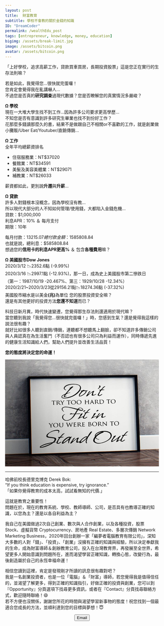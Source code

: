 ```yaml
---
layout: post
title:  財富教育
subtitle: 學校不會教的關於金錢的知識
ID: "DreamCoder"
permalink: /wealthEdu_post
tags: [entrepreneur, knowledge, money, education]
bigimg: /assets/break-limit.jpg
image: /assets/bitcoin.png
avatar: /assets/bitcoin.png
---
```


「上好學校，追求高薪工作，貸款買車買房，長期投資股票」這是您正在實行的生存法則嘛？

若是如此，我覺得您...很快就完蛋囉！  
您肯定會覺得我在亂講嚇人...  
不過您是否真的<b>研究調查</b>過現代數據？您是否瞭解您的真實情況多嚴峻？

<b>Ω 學校</b>  
現在一大堆大學生找不到工作...因為許多公司要求更高學歷...  
不知您是否有意識到許多研究生畢業也找不到份好工作？  
花那麼多錢讀那麼久的書，結果不是做跟自己不相關or不喜歡的工作，就是創業做小攤販/Uber Eat/Youtuber/直銷傳銷...

<b>Ω 工作</b>  
全年平均總薪資排名
- 住宿服務業：NT$37020  
- 餐館業：NT$34591  
- 美髮及美容美體業：NT$29071  
- 補教業：NT$26033

薪資都如此，更別說<b>升遷</b>與<b>升薪</b>...

<b>Ω 貸款</b>  
許多人對錢根本沒概念，因為學校沒有教...  
所以現代大部分的人不知如何管理/使用錢，大都陷入金錢危機...  
貸款：$1,000,000  
利息APR：10% ＆ 每月支付  
期限：10年  

每月付款：$13215.07  
總付款金額：$1585808.84  
也就是說，總利息：$585808.84  
想過您的<b>信用卡的利息APR更高%</b> ＆ 包含<b>各種費用</b>嘛？

<b>Ω 美國股市Dow Jones</b>  
2020/3/12 :chart_with_downwards_trend:2352.6點 (-9.99%)  
2020/3/16 :chart_with_downwards_trend:2997.1點 (-12.93%)，那一日，成為史上美國股市第二慘跌日  
（第一：1987/10/19 -20.467%、第三：1929/10/28 -12.34%）  
2020/2/21~2020/3/23從29156.21點:chart_with_downwards_trend:18274.36點 (-37.32%)  
美國股市縮水是以美金<b>(兆)</b>為單位
您的股票投資安全嘛？  
還是有其他更好的投資方法<b>您還不知道</b>而已？

科技日新月異，時代快速變遷，您覺得那生存法則還適用於現代嘛？  
當您聽到我說「我覺得您...很快就完蛋囉！」時，您感到生氣？還是覺得我這樣的說法很有趣？  
就好比如很多人聽到直銷/傳銷，連聽都不想聽馬上翻臉，卻不知道許多傳銷公司與人員認真在為生活奮鬥（不否認也有很多公司只為利益而運作），同時傳遞先進的健康生活知識給人們，幫助人們提升並改善生活品質！

<b>您的態度將決定您的命運！</b>

![standOutQuote](/assets/amwayFF/standOutQuote.jpg)

---

哈佛前校長德里克博克 Derek Bok:  
“If you think education is expensive, try ignorance.”  
「如果你覺得教育的成本太高，試試看無知的代價.」

這就是教育之重要性！  
問題在於，現在的教育系統、學校、教師導師、公司，是否具有也教導正確的知識，以您為主？還是以各自利益為主？

我自己在美國做過2次自己創業、數次與人合作創業，以及各種投資，股票 Stock、虛擬貨幣 Cryptocurrency、房地產 Real Estate、多層次傳銷 Network Marketing Business，2020年回台創辦一家「編夢者電腦教育有限公司」，深知大多數的人對「錢」、「投資」、「創業」沒擁有正確的知識與經驗，所以決定奉獻我的生命，成為財富導師＆創辦教育公司，投入在台灣教育界，再發展至全世界，希望更多人開始意識到問題所在，進而渴望學習正確知識，轉換心態，改變行為，最後創造屬於自己的永恆幸福命運！

相信您讀到這裡，肯定是發現剛才所讀的訊息很有趣對吧？  
我是一名創業投資者，也是一位「電腦」＆「財富」導師，若您覺得我是值得信任的，並渴望了解更多，得到正確的知識指引，好做正確的投資與創業，您可以到『Opportunity』分頁選項下找尋更多資訊，或者在『Contact』分頁找尋聯絡方式，歡迎隨時聯絡！:smile:  
若不方便也沒關係，謝謝您所花的時間與渴望學習新事物的態度！祝您找到一個最適合您成長的方法，並順利達到您的目標與夢想！:innocent:

<!--Button-->
<div style="margin: auto; width: 100%; text-align: center;">
<button  onclick="location.href='mailto:tomy830710@gmail.com';" class="button">Email</button>
</div>